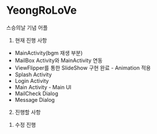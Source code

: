 # YeongRoLoVe
스승의날 기념 어플
1. 현재 진행 사항
 - MainActivity(bgm 재생 부분)
 - MailBox Activity와 MainActivity 연동
 - ViewFlipper를 통한 SlideShow 구현 완료 - Animation 적용
 - Splash Activity
 - Login Activity
 - Main Activity - Main UI
 - MailCheck Dialog
 - Message Dialog 
 
2. 진행할 사항
 1) 수정 진행
 
